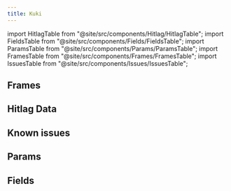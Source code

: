 ```yaml
---
title: Kuki
---
```


import HitlagTable from "@site/src/components/Hitlag/HitlagTable";
import FieldsTable from "@site/src/components/Fields/FieldsTable";
import ParamsTable from "@site/src/components/Params/ParamsTable";
import FramesTable from "@site/src/components/Frames/FramesTable";
import IssuesTable from "@site/src/components/Issues/IssuesTable";

## Frames

<FramesTable character="kuki" />

## Hitlag Data

<HitlagTable character="kuki" />

## Known issues

<IssuesTable character="kuki" />

## Params

<ParamsTable character="kuki" />

## Fields

<FieldsTable character="kuki" />
